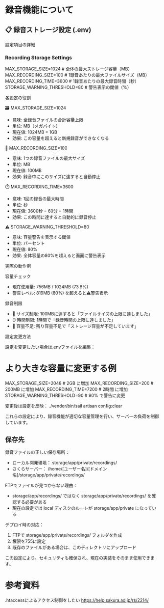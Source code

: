 

# 録音機能について
##   📋 録音ストレージ設定 (.env)
  設定項目の詳細
  ### Recording Storage Settings
  MAX_STORAGE_SIZE=1024          #
  全体の最大ストレージ容量（MB）
  MAX_RECORDING_SIZE=100         #
  1録音あたりの最大ファイルサイズ（MB）
  MAX_RECORDING_TIME=3600        #
  1録音あたりの最大録音時間（秒）
  STORAGE_WARNING_THRESHOLD=80   # 警告表示の閾値（%）

  各設定の役割

  🗃️ MAX_STORAGE_SIZE=1024

  - 意味: 全録音ファイルの合計容量上限
  - 単位: MB（メガバイト）
  - 現在値: 1024MB = 1GB
  - 効果: この容量を超えると新規録音ができなくなる

  📁 MAX_RECORDING_SIZE=100

  - 意味: 1つの録音ファイルの最大サイズ
  - 単位: MB
  - 現在値: 100MB
  - 効果: 録音中にこのサイズに達すると自動停止

  ⏱️ MAX_RECORDING_TIME=3600

  - 意味: 1回の録音の最大時間
  - 単位: 秒
  - 現在値: 3600秒 = 60分 = 1時間
  - 効果: この時間に達すると自動的に録音停止

  ⚠️ STORAGE_WARNING_THRESHOLD=80

  - 意味: 容量警告を表示する閾値
  - 単位: パーセント
  - 現在値: 80%
  - 効果: 全体容量の80%を超えると画面に警告表示

  実際の動作例

  容量チェック

  - 現在使用量: 756MB / 1024MB (73.8%)
  - 警告レベル: 819MB (80%) を超えると⚠️警告表示

  録音制限

  - 📏 サイズ制限:
  100MBに達すると「ファイルサイズの上限に達しました」
  - ⏰ 時間制限: 1時間で「録音時間の上限に達しました」
  - 💾 容量不足:
  残り容量不足で「ストレージ容量が不足しています」

  設定変更方法

  設定を変更したい場合は.envファイルを編集：

  # より大きな容量に変更する例
  MAX_STORAGE_SIZE=2048          # 2GB に増加
  MAX_RECORDING_SIZE=200         # 200MB に増加
  MAX_RECORDING_TIME=7200        # 2時間 に増加
  STORAGE_WARNING_THRESHOLD=90   # 90% で警告に変更

  変更後は設定を反映：
  ./vendor/bin/sail artisan config:clear

  これらの設定により、録音機能が適切な容量管理を行い、サーバーの負荷を制御しています。


## 保存先
録音ファイルの正しい保存場所：
  - ローカル開発環境： storage/app/private/recordings/
  - さくらサーバー：
  /home/[ユーザー名]/[ドメイン名]/storage/app/private/recordings/

  FTPでファイルが見つからない理由：
  - storage/app/recordings/ ではなく storage/app/private/recordings/
  を確認する必要がある
  - 現在の設定では local ディスクのルートが storage/app/private になっている

  デプロイ時の対応：
  1. FTPで storage/app/private/recordings/ フォルダを作成
  2. 権限を755に設定
  3. 既存のファイルがある場合は、このディレクトリにアップロード

  この設定により、セキュリティも確保され、現在の実装をそのまま使用できます。



# 参考資料
.htaccessによるアクセス制御をしたい
https://help.sakura.ad.jp/rs/2214/
